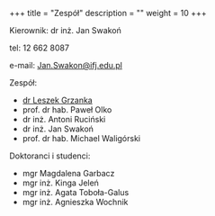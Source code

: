 +++
title = "Zespół"
description = ""
weight = 10
+++

Kierownik: dr inż. Jan Swakoń

tel: 12 662 8087

e-mail: Jan.Swakon@ifj.edu.pl


Zespół:

  * [dr Leszek Grzanka](https://www.ifj.edu.pl/phone/ed_person.php?id=141&lang=pl)
  * prof. dr hab. Paweł Olko
  * dr inż. Antoni Ruciński
  * dr inż. Jan Swakoń
  * prof. dr hab. Michael Waligórski


Doktoranci i studenci:

  * mgr Magdalena Garbacz
  * mgr inż. Kinga Jeleń
  * mgr inż. Agata Toboła-Galus
  * mgr inż. Agnieszka Wochnik